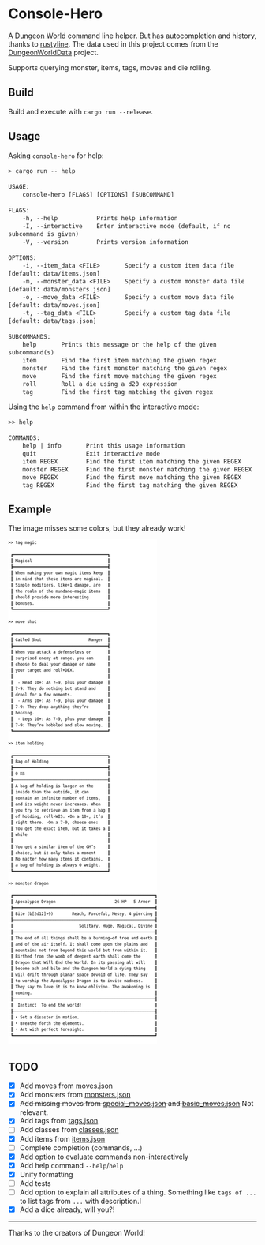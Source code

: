 # Console-Hero

A [Dungeon World](http://www.dungeon-world.com/) command line helper.
But has autocompletion and history, thanks to [rustyline](https://github.com/kkawakam/rustyline).
The data used in this project comes from the [DungeonWorldData](https://github.com/Vindexus/DungeonWorldData) project.

Supports querying monster, items, tags, moves and die rolling.

## Build

Build and execute with `cargo run --release`.

## Usage

Asking `console-hero` for help:
```
> cargo run -- help

USAGE:
    console-hero [FLAGS] [OPTIONS] [SUBCOMMAND]

FLAGS:
    -h, --help           Prints help information
    -I, --interactive    Enter interactive mode (default, if no subcommand is given)
    -V, --version        Prints version information

OPTIONS:
    -i, --item_data <FILE>       Specify a custom item data file [default: data/items.json]
    -m, --monster_data <FILE>    Specify a custom monster data file [default: data/monsters.json]
    -o, --move_data <FILE>       Specify a custom move data file [default: data/moves.json]
    -t, --tag_data <FILE>        Specify a custom tag data file [default: data/tags.json]

SUBCOMMANDS:
    help       Prints this message or the help of the given subcommand(s)
    item       Find the first item matching the given regex
    monster    Find the first monster matching the given regex
    move       Find the first move matching the given regex
    roll       Roll a die using a d20 expression
    tag        Find the first tag matching the given regex
```

Using the `help` command from within the interactive mode:
```
>> help

COMMANDS:
    help | info       Print this usage information
    quit              Exit interactive mode
    item REGEX        Find the first item matching the given REGEX
    monster REGEX     Find the first monster matching the given REGEX
    move REGEX        Find the first move matching the given REGEX
    tag REGEX         Find the first tag matching the given REGEX
```

## Example
The image misses some colors, but they already work!

![Usage example](screenshot/screenshot.png)


## TODO

- [x] Add moves from [moves.json](data/moves.json)
- [x] Add monsters from [monsters.json](data/monsters.json)
- [x] ~~Add missing moves from [special_moves.json](data/special_moves.json) and [basic_moves.json](data/basic_moves.json)~~ Not relevant.
- [x] Add tags from [tags.json](data/tags.json)
- [ ] Add classes from [classes.json](data/classes.json)
- [x] Add items from [items.json](data/items.json)
- [ ] Complete completion (commands, ...)
- [x] Add option to evaluate commands non-interactively
- [x] Add help command `--help`/`help`
- [x] Unify formatting
- [ ] Add tests
- [ ] Add option to explain all attributes of a thing.
      Something like `tags of ...` to list tags from `...` with description.I
- [x] Add a dice already, will you?!

---

Thanks to the creators of Dungeon World!
